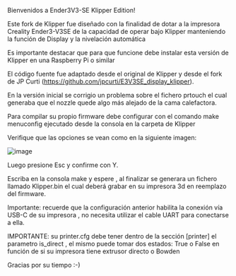 Bienvenidos a Ender3V3-SE Klipper Edition!

Este fork de Klipper fue diseñado con la finalidad de dotar a la impresora Creality Ender3-V3SE de la capacidad de operar bajo Klipper manteniendo la función de Display y la nivelación automática

Es importante destacar que para que funcione debe instalar esta versión de Klipper en una Raspberry Pi o similar

El código fuente fue adaptado desde el original de Klipper y desde el fork de JP Curti (https://github.com/jpcurti/E3V3SE_display_klipper).

En la versión inicial se corrigio un problema sobre el fichero prtouch el cual generaba que el nozzle quede algo más alejado de la cama calefactora.

Para compilar su propio firmware debe configurar con el comando make menuconfig ejecutado desde la consola en la carpeta de Klipper

Verifique que las opciones se vean como en la siguiente imagen:

![image](https://github.com/user-attachments/assets/3d4ad8d0-8f08-411f-b565-5a1ced36bc91)

Luego presione Esc y confirme con Y.

Escriba en la consola make y espere , al finalizar se generara un fichero llamado Klipper.bin el cual deberá grabar en su impresora 3d en reemplazo del firmware.

Importante: recuerde que la configuración anterior habilita la conexión vía USB-C de su impresora , no necesita utilizar el cable UART para conectarse a ella.

IMPORTANTE: su printer.cfg debe tener dentro de la sección [printer] el parametro is_direct , el mismo puede tomar dos estados: True o False en función de si su impresora tiene extrusor directo o Bowden

Gracias por su tiempo :-)



